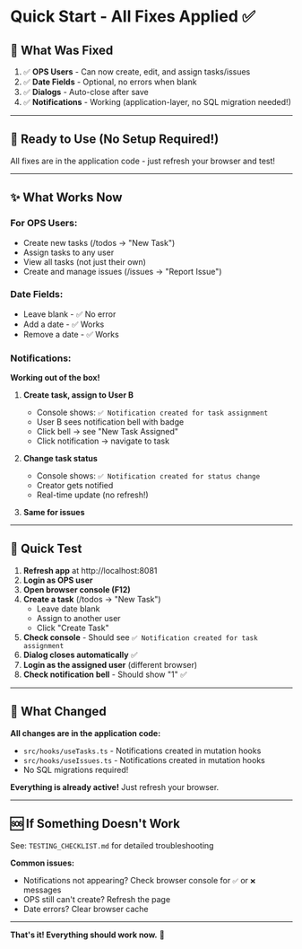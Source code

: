 # Quick Start - All Fixes Applied ✅

## 🎯 What Was Fixed

1. ✅ **OPS Users** - Can now create, edit, and assign tasks/issues
2. ✅ **Date Fields** - Optional, no errors when blank
3. ✅ **Dialogs** - Auto-close after save
4. ✅ **Notifications** - Working (application-layer, no SQL migration needed!)

---

## 🚀 Ready to Use (No Setup Required!)

All fixes are in the application code - just refresh your browser and test!

---

## ✨ What Works Now

### For OPS Users:
- Create new tasks (/todos → "New Task")
- Assign tasks to any user
- View all tasks (not just their own)
- Create and manage issues (/issues → "Report Issue")

### Date Fields:
- Leave blank - ✅ No error
- Add a date - ✅ Works
- Remove a date - ✅ Works

### Notifications:
**Working out of the box!**

1. **Create task, assign to User B**
   - Console shows: `✅ Notification created for task assignment`
   - User B sees notification bell with badge
   - Click bell → see "New Task Assigned"
   - Click notification → navigate to task

2. **Change task status**
   - Console shows: `✅ Notification created for status change`
   - Creator gets notified
   - Real-time update (no refresh!)

3. **Same for issues**

---

## 🧪 Quick Test

1. **Refresh app** at http://localhost:8081
2. **Login as OPS user**
3. **Open browser console (F12)**
4. **Create a task** (/todos → "New Task")
   - Leave date blank
   - Assign to another user
   - Click "Create Task"
5. **Check console** - Should see `✅ Notification created for task assignment`
6. **Dialog closes automatically** ✅
7. **Login as the assigned user** (different browser)
8. **Check notification bell** - Should show "1" ✅

---

## 📁 What Changed

**All changes are in the application code:**
- `src/hooks/useTasks.ts` - Notifications created in mutation hooks
- `src/hooks/useIssues.ts` - Notifications created in mutation hooks
- No SQL migrations required!

**Everything is already active!** Just refresh your browser.

---

## 🆘 If Something Doesn't Work

See: `TESTING_CHECKLIST.md` for detailed troubleshooting

**Common issues:**
- Notifications not appearing? Check browser console for `✅` or `❌` messages
- OPS still can't create? Refresh the page
- Date errors? Clear browser cache

---

**That's it! Everything should work now.** 🎉
